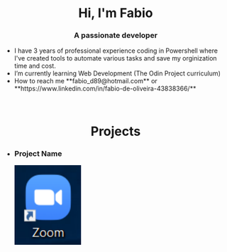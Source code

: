 <h1 align="center">Hi, I'm Fabio</h1>
<h3 align="center">A passionate developer</h3>

<ul>
  <li>I have 3 years of professional experience coding in Powershell where I've created tools to automate various tasks and save my orginization time and cost.</li>
  <li>I’m currently learning Web Development (The Odin Project curriculum)</li>
  <li>How to reach me **fabio_d89@hotmail.com** or **https://www.linkedin.com/in/fabio-de-oliveira-43838366/**</li>
</ul>
<br>

<h1 align="center">Projects</h1>

<ul list-style-type="none";>
  <li>
    <h3>Project Name</h3>
    <img src="https://github.com/fabiod89/fabiod89/blob/main/Capture.PNG" width=150px height=auto>
  </li>
</ul>
